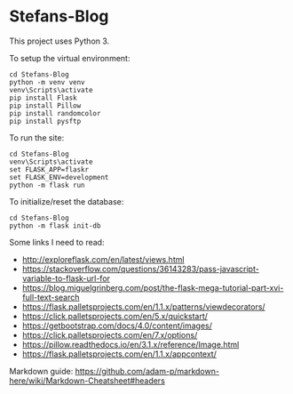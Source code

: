 # Stefans-Blog
This project uses Python 3.

To setup the virtual environment:
```
cd Stefans-Blog
python -m venv venv
venv\Scripts\activate
pip install Flask
pip install Pillow
pip install randomcolor
pip install pysftp
```

To run the site:
```
cd Stefans-Blog
venv\Scripts\activate
set FLASK_APP=flaskr
set FLASK_ENV=development
python -m flask run
```

To initialize/reset the database:
```
cd Stefans-Blog
python -m flask init-db
```

Some links I need to read:
- http://exploreflask.com/en/latest/views.html
- https://stackoverflow.com/questions/36143283/pass-javascript-variable-to-flask-url-for
- https://blog.miguelgrinberg.com/post/the-flask-mega-tutorial-part-xvi-full-text-search
- https://flask.palletsprojects.com/en/1.1.x/patterns/viewdecorators/
- https://click.palletsprojects.com/en/5.x/quickstart/
- https://getbootstrap.com/docs/4.0/content/images/
- https://click.palletsprojects.com/en/7.x/options/
- https://pillow.readthedocs.io/en/3.1.x/reference/Image.html
- https://flask.palletsprojects.com/en/1.1.x/appcontext/

Markdown guide: https://github.com/adam-p/markdown-here/wiki/Markdown-Cheatsheet#headers